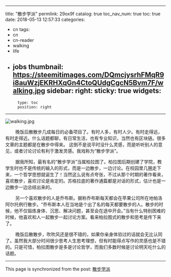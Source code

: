 
---
title: "散步学派"
permlink: 29ox9f
catalog: true
toc_nav_num: true
toc: true
date: 2018-05-13 12:57:33
categories:
- cn
tags:
- cn
- cn-reader
- walking
- life
- jobs
thumbnail: https://steemitimages.com/DQmcjysrhFMqR9i8auWzjEKRHXqGn4CtoQUdgCgcN5Bvm7F/walking.jpg
sidebar:
    right:
        sticky: true
widgets:
    -
        type: toc
        position: right
---


![walking.jpg](https://steemitimages.com/DQmcjysrhFMqR9i8auWzjEKRHXqGn4CtoQUdgCgcN5Bvm7F/walking.jpg)

&nbsp;&nbsp;&nbsp;&nbsp;&nbsp;&nbsp;&nbsp;&nbsp;晚饭后散散步几成每日的必备项目了。有时人多，有时人少。有时走得远，有时走得近。什么话题都聊，有日常生活，也有专业知识，当然也有区块链。很多文章的主题都是在散步中得来。 这倒不是说平时没什么灵感，而是听听别人的意见，或者讨论讨论有利于激发灵感。我戏称为“散步学派”。

&nbsp;&nbsp;&nbsp;&nbsp;&nbsp;&nbsp;&nbsp;&nbsp;据我所知，最有名的“散步学派”当属柏拉图了。柏拉图后期创建了学院，教学生时也不是传统的输入的形式，而是一边散步，一边讨论。在校园里几圈走下来，一个哲学思想就诞生了！当然这么说有点夸张，不过从那个时期的著作看来，喜欢散步，喜欢讨论是肯定的。苏格拉底的著作通篇都是对话的形式，估计也是一边散步一边总结出来的。

&nbsp;&nbsp;&nbsp;&nbsp;&nbsp;&nbsp;&nbsp;&nbsp;另一个喜欢散步的人是乔布斯。据称乔布斯每天都会在苹果公司所在地帕洛阿尔托例行散步。“乔布斯本人在当地是个出了名的每天都要散步的人。散步的时候，他不仅锻炼身体、沉思、解决问题，甚至会在途中开会。”当有什么特别困难的时候，他喜欢和人一起散步一起讨论方案。看来柏拉图式的散步和思考是传下来了。

&nbsp;&nbsp;&nbsp;&nbsp;&nbsp;&nbsp;&nbsp;&nbsp;晚饭后散散步，吹吹风还是很不错的，如果你亲身体验过的话就会无比认同了。虽然我大部分时间很少思考人生思考理想，但有时能得点写作的灵感也是不错的。只是可惜，柏拉图散步是多是讨论哲学，而我们多数时候是讨论明天吃什么的话题。

- - -

This page is synchronized from the post: [散步学派](https://steemit.com/@lemooljiang/29ox9f)
